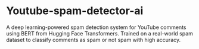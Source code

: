 # Youtube-spam-detector-ai
A deep learning-powered spam detection system for YouTube comments using BERT from Hugging Face Transformers. Trained on a real-world spam dataset to classify comments as spam or not spam with high accuracy.
